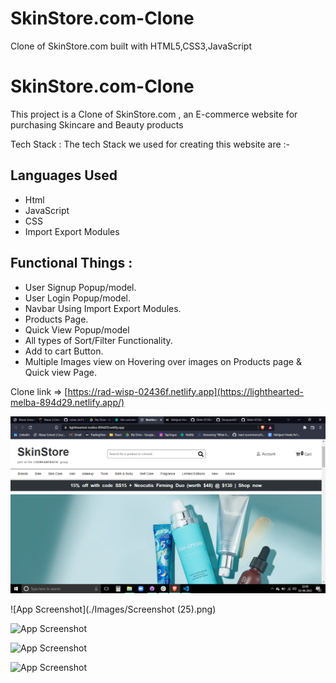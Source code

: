 # SkinStore.com-Clone
Clone of SkinStore.com built with HTML5,CSS3,JavaScript

# SkinStore.com-Clone

This project is a Clone of SkinStore.com , an E-commerce website for purchasing Skincare and Beauty products

Tech Stack : The tech Stack we used for creating this website are :-

## Languages Used

- Html
- JavaScript
- CSS
- Import Export Modules

## Functional Things :

- User Signup Popup/model.
- User Login Popup/model.
- Navbar Using Import Export Modules.
- Products Page.
- Quick View Popup/model
- All types of Sort/Filter Functionality.
- Add to cart Button.
- Multiple Images view on Hovering over images on Products page & Quick view Page.


Clone link => [https://rad-wisp-02436f.netlify.app](https://lighthearted-melba-894d29.netlify.app/)


![App Screenshot](./Images/Skinstore.png)

![App Screenshot](./Images/Screenshot (25).png)

![App Screenshot](./Images/Screenshot(25).png)

![App Screenshot](./Images/Screenshot(25).png)

![App Screenshot](./Images/Screenshot(25).png)
